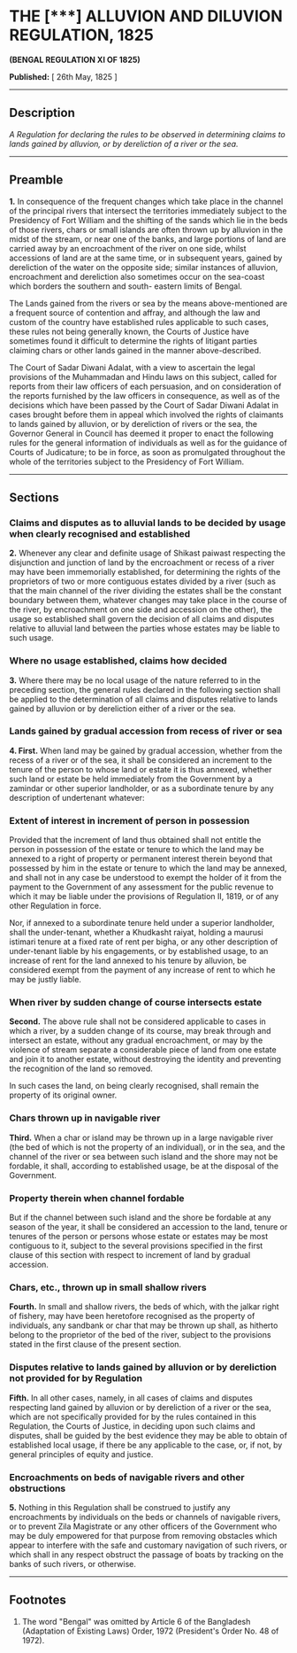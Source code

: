 # THE [***] ALLUVION AND DILUVION REGULATION, 1825

**(BENGAL REGULATION XI OF 1825)**

**Published:** [ 26th May, 1825 ]

---

## Description

*A Regulation for declaring the rules to be observed in determining claims to lands gained by alluvion, or by dereliction of a river or the sea.*

---

## Preamble

**1.** In consequence of the frequent changes which take place in the channel of the principal rivers that intersect the territories immediately subject to the Presidency of Fort William and the shifting of the sands which lie in the beds of those rivers, chars or small islands are often thrown up by alluvion in the midst of the stream, or near one of the banks, and large portions of land are carried away by an encroachment of the river on one side, whilst accessions of land are at the same time, or in subsequent years, gained by dereliction of the water on the opposite side; similar instances of alluvion, encroachment and dereliction also sometimes occur on the sea-coast which borders the southern and south- eastern limits of Bengal.

The Lands gained from the rivers or sea by the means above-mentioned are a frequent source of contention and affray, and although the law and custom of the country have established rules applicable to such cases, these rules not being generally known, the Courts of Justice have sometimes found it difficult to determine the rights of litigant parties claiming chars or other lands gained in the manner above-described.

The Court of Sadar Diwani Adalat, with a view to ascertain the legal provisions of the Muhammadan and Hindu laws on this subject, called for reports from their law officers of each persuasion, and on consideration of the reports furnished by the law officers in consequence, as well as of the decisions which have been passed by the Court of Sadar Diwani Adalat in cases brought before them in appeal which involved the rights of claimants to lands gained by alluvion, or by dereliction of rivers or the sea, the Governor General in Council has deemed it proper to enact the following rules for the general information of individuals as well as for the guidance of Courts of Judicature; to be in force, as soon as promulgated throughout the whole of the territories subject to the Presidency of Fort William.

---

## Sections

### Claims and disputes as to alluvial lands to be decided by usage when clearly recognised and established

**2.** Whenever any clear and definite usage of Shikast paiwast respecting the disjunction and junction of land by the encroachment or recess of a river may have been immemorially established, for determining the rights of the proprietors of two or more contiguous estates divided by a river (such as that the main channel of the river dividing the estates shall be the constant boundary between them, whatever changes may take place in the course of the river, by encroachment on one side and accession on the other), the usage so established shall govern the decision of all claims and disputes relative to alluvial land between the parties whose estates may be liable to such usage.

### Where no usage established, claims how decided

**3.** Where there may be no local usage of the nature referred to in the preceding section, the general rules declared in the following section shall be applied to the determination of all claims and disputes relative to lands gained by alluvion or by dereliction either of a river or the sea.

### Lands gained by gradual accession from recess of river or sea

**4. First.** When land may be gained by gradual accession, whether from the recess of a river or of the sea, it shall be considered an increment to the tenure of the person to whose land or estate it is thus annexed, whether such land or estate be held immediately from the Government by a zamindar or other superior landholder, or as a subordinate tenure by any description of undertenant whatever:

### Extent of interest in increment of person in possession

Provided that the increment of land thus obtained shall not entitle the person in possession of the estate or tenure to which the land may be annexed to a right of property or permanent interest therein beyond that possessed by him in the estate or tenure to which the land may be annexed, and shall not in any case be understood to exempt the holder of it from the payment to the Government of any assessment for the public revenue to which it may be liable under the provisions of Regulation II, 1819, or of any other Regulation in force.

Nor, if annexed to a subordinate tenure held under a superior landholder, shall the under-tenant, whether a Khudkasht raiyat, holding a maurusi istimari tenure at a fixed rate of rent per bigha, or any other description of under-tenant liable by his engagements, or by established usage, to an increase of rent for the land annexed to his tenure by alluvion, be considered exempt from the payment of any increase of rent to which he may be justly liable.

### When river by sudden change of course intersects estate

**Second.** The above rule shall not be considered applicable to cases in which a river, by a sudden change of its course, may break through and intersect an estate, without any gradual encroachment, or may by the violence of stream separate a considerable piece of land from one estate and join it to another estate, without destroying the identity and preventing the recognition of the land so removed.

In such cases the land, on being clearly recognised, shall remain the property of its original owner.

### Chars thrown up in navigable river

**Third.** When a char or island may be thrown up in a large navigable river (the bed of which is not the property of an individual), or in the sea, and the channel of the river or sea between such island and the shore may not be fordable, it shall, according to established usage, be at the disposal of the Government.

### Property therein when channel fordable

But if the channel between such island and the shore be fordable at any season of the year, it shall be considered an accession to the land, tenure or tenures of the person or persons whose estate or estates may be most contiguous to it, subject to the several provisions specified in the first clause of this section with respect to increment of land by gradual accession.

### Chars, etc., thrown up in small shallow rivers

**Fourth.** In small and shallow rivers, the beds of which, with the jalkar right of fishery, may have been heretofore recognised as the property of individuals, any sandbank or char that may be thrown up shall, as hitherto belong to the proprietor of the bed of the river, subject to the provisions stated in the first clause of the present section.

### Disputes relative to lands gained by alluvion or by dereliction not provided for by Regulation

**Fifth.** In all other cases, namely, in all cases of claims and disputes respecting land gained by alluvion or by dereliction of a river or the sea, which are not specifically provided for by the rules contained in this Regulation, the Courts of Justice, in deciding upon such claims and disputes, shall be guided by the best evidence they may be able to obtain of established local usage, if there be any applicable to the case, or, if not, by general principles of equity and justice.

### Encroachments on beds of navigable rivers and other obstructions

**5.** Nothing in this Regulation shall be construed to justify any encroachments by individuals on the beds or channels of navigable rivers, or to prevent Zila Magistrate or any other officers of the Government who may be duly empowered for that purpose from removing obstacles which appear to interfere with the safe and customary navigation of such rivers, or which shall in any respect obstruct the passage of boats by tracking on the banks of such rivers, or otherwise.

---

## Footnotes

1. The word "Bengal" was omitted by Article 6 of the Bangladesh (Adaptation of Existing Laws) Order, 1972 (President's Order No. 48 of 1972).
